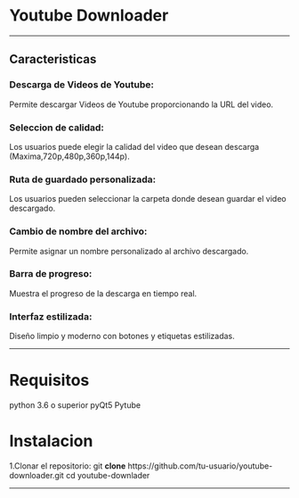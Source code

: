 <h1>
<b>Youtube Downloader</b>
</h1>
<hr>
<h2> Caracteristicas</h2> 
   <h3>
      <b>
         Descarga de Videos de Youtube:
      </b>
   </h3>
<p>
   Permite descargar Videos de Youtube proporcionando la URL del video.  
</p>
   <h3>
      Seleccion de calidad:  
   </h3>
<p>
   Los usuarios puede elegir la calidad del video que desean descarga            (Maxima,720p,480p,360p,144p).
</p>
   <h3>
      Ruta de guardado personalizada:  
   </h3>
<p>
    Los usuarios pueden seleccionar la carpeta donde desean guardar el            video descargado.
   <h3>
      Cambio de nombre del archivo: 
   </h3>
<p>
   Permite asignar un nombre personalizado al archivo descargado.
</p>
   
   <h3>
      Barra de progreso: 
   </h3>
<p>
   Muestra el progreso de la descarga en tiempo real.
</p>
   <h3>
      Interfaz estilizada: 
   </h3>
<p>
   Diseño limpio y moderno con botones y etiquetas estilizadas.  
</p>
<hr>
   <h1>
      Requisitos
   </h1>
<p>
   python 3.6 o superior 
   pyQt5
   Pytube
</p>
   <h1>
      Instalacion
   </h1>
<p>
   1.Clonar el repositorio:
   git <b>clone</b> https://github.com/tu-usuario/youtube-downloader.git cd 
   youtube-downlader
</p>
<hr>




